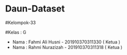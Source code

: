 # Daun-Dataset

#Kelompok-33 

#Kelas : G

* Nama : Fahmi Ali Husni - 201910370311330 ( Ketua )
* Nama : Rahmi Nurazizah - 201910370311318 ( Ketua )

